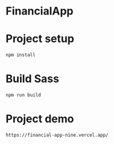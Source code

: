 # FinancialApp

# Project setup
```
npm install
```

# Build Sass
```
npm run build
```

# Project demo
```
https://financial-app-nine.vercel.app/
```
